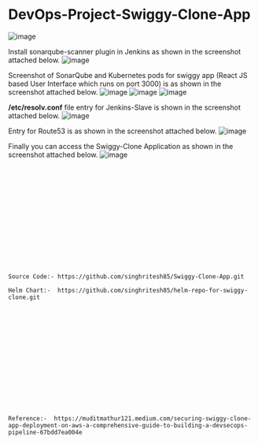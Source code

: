# DevOps-Project-Swiggy-Clone-App

![image](https://github.com/user-attachments/assets/026e3b1c-88ae-4a9d-80d2-2d2c0d08e7ce)

Install sonarqube-scanner plugin in Jenkins as shown in the screenshot attached below.
![image](https://github.com/user-attachments/assets/cc284b53-1f60-4c27-b35c-30847496b6a1)

Screenshot of SonarQube and Kubernetes pods for swiggy app (React JS based User Interface which runs on port 3000) is as shown in the screenshot attached below.
![image](https://github.com/user-attachments/assets/9c623a82-9ad0-4c8b-9100-1e534de85c27)
![image](https://github.com/user-attachments/assets/9ac71fa7-cf00-4092-9612-0002ec7baf5b)
![image](https://github.com/user-attachments/assets/b134d8b0-1688-4f61-b7d1-692547db60af)

**/etc/resolv.conf** file entry for Jenkins-Slave is shown in the screenshot attached below.
![image](https://github.com/user-attachments/assets/1f1b40d8-59c0-4f65-8161-407f73b3b2ea)

Entry for Route53 is as shown in the screenshot attached below.
![image](https://github.com/user-attachments/assets/4cbaa473-cd4c-427a-87c0-06dfc486f711)

Finally you can access the Swiggy-Clone Application as shown in the screenshot attached below.
![image](https://github.com/user-attachments/assets/027e3384-54e7-4187-be31-03a0686b968c)

<br><br/>
<br><br/>
<br><br/>
<br><br/>
<br><br/>
<br><br/>
```
Source Code:- https://github.com/singhritesh85/Swiggy-Clone-App.git

Helm Chart:-  https://github.com/singhritesh85/helm-repo-for-swiggy-clone.git
```
<br><br/>
<br><br/>
<br><br/>
<br><br/>
<br><br/>
<br><br/>
```
Reference:-  https://muditmathur121.medium.com/securing-swiggy-clone-app-deployment-on-aws-a-comprehensive-guide-to-building-a-devsecops-pipeline-67bdd7ea004e
```
